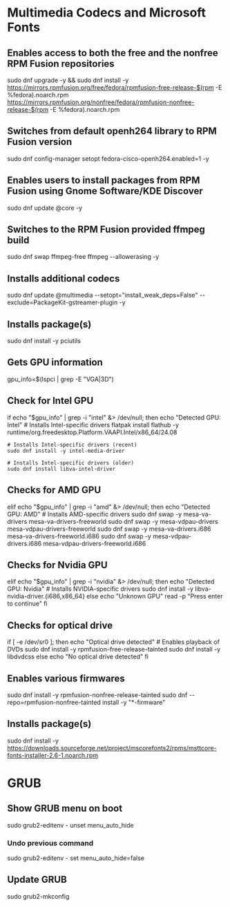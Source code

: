 # Multimedia Codecs and Microsoft Fonts

## Enables access to both the free and the nonfree RPM Fusion repositories

sudo dnf upgrade -y && sudo dnf install -y https://mirrors.rpmfusion.org/free/fedora/rpmfusion-free-release-$(rpm -E %fedora).noarch.rpm https://mirrors.rpmfusion.org/nonfree/fedora/rpmfusion-nonfree-release-$(rpm -E %fedora).noarch.rpm

## Switches from default openh264 library to RPM Fusion version

sudo dnf config-manager setopt fedora-cisco-openh264.enabled=1 -y

## Enables users to install packages from RPM Fusion using Gnome Software/KDE Discover

sudo dnf update @core -y

## Switches to the RPM Fusion provided ffmpeg build

sudo dnf swap ffmpeg-free ffmpeg --allowerasing -y

## Installs additional codecs

sudo dnf update @multimedia --setopt="install_weak_deps=False" --exclude=PackageKit-gstreamer-plugin -y

## Installs package(s)

sudo dnf install -y pciutils

## Gets GPU information

gpu_info=$(lspci | grep -E "VGA|3D")

## Check for Intel GPU

if echo "$gpu_info" | grep -i "intel" &> /dev/null; then
    echo "Detected GPU: Intel"
    # Installs Intel-specific drivers
    flatpak install flathub -y runtime/org.freedesktop.Platform.VAAPI.Intel/x86_64/24.08
    
    # Installs Intel-specific drivers (recent)
    sudo dnf install -y intel-media-driver
    
    # Installs Intel-specific drivers (older)
    sudo dnf install libva-intel-driver
    
## Checks for AMD GPU

elif echo "$gpu_info" | grep -i "amd" &> /dev/null; then
    echo "Detected GPU: AMD"
    # Installs AMD-specific drivers
    sudo dnf swap -y mesa-va-drivers mesa-va-drivers-freeworld
    sudo dnf swap -y mesa-vdpau-drivers mesa-vdpau-drivers-freeworld
    sudo dnf swap -y mesa-va-drivers.i686 mesa-va-drivers-freeworld.i686
    sudo dnf swap -y mesa-vdpau-drivers.i686 mesa-vdpau-drivers-freeworld.i686
    
## Checks for Nvidia GPU

elif echo "$gpu_info" | grep -i "nvidia" &> /dev/null; then
    echo "Detected GPU: Nvidia"
    # Installs NVIDIA-specific drivers
    sudo dnf install -y libva-nvidia-driver.{i686,x86_64}
else
    echo "Unknown GPU"
    read -p "Press enter to continue"
fi

## Checks for optical drive

if [ -e /dev/sr0 ]; then
    echo "Optical drive detected"
    # Enables playback of DVDs
    sudo dnf install -y rpmfusion-free-release-tainted
    sudo dnf install -y libdvdcss
else
    echo "No optical drive detected"
fi

## Enables various firmwares

sudo dnf install -y rpmfusion-nonfree-release-tainted
sudo dnf --repo=rpmfusion-nonfree-tainted install -y "*-firmware"

## Installs package(s)

sudo dnf install -y https://downloads.sourceforge.net/project/mscorefonts2/rpms/msttcore-fonts-installer-2.6-1.noarch.rpm

# GRUB

## Show GRUB menu on boot

sudo grub2-editenv - unset menu_auto_hide

### Undo previous command

sudo grub2-editenv - set menu_auto_hide=false

## Update GRUB

sudo grub2-mkconfig

